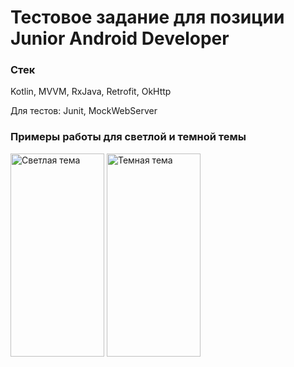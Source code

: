 <h1>Тестовое задание для позиции Junior Android Developer</h1>
<h3>Стек</h3>
<p>Kotlin, MVVM, RxJava, Retrofit, OkHttp</p>
<p>Для тестов: Junit, MockWebServer</p>
<h3>Примеры работы для светлой и темной темы</h3>
<p>
<img src="https://user-images.githubusercontent.com/42519654/123547023-bb5d7680-d767-11eb-80e4-c4dd404a6f48.gif" alt="Светлая тема" width="150" height="325" />
<img src="https://user-images.githubusercontent.com/42519654/123547022-b8fb1c80-d767-11eb-957e-3b76da0d498e.gif" alt="Темная тема" width="150" height="325" />
</p>
